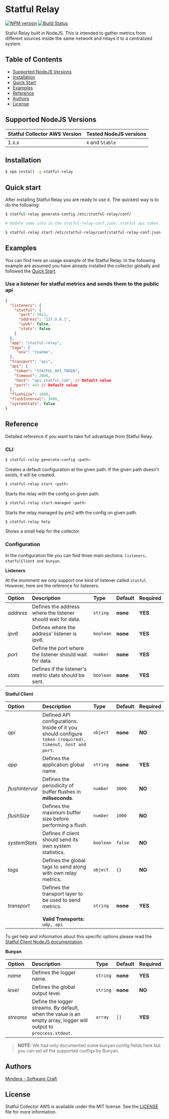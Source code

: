 Statful Relay
=============
[npm-url]: https://npmjs.org/package/statful-relay
[npm-image]: https://badge.fury.io/js/statful-relay.svg

[![NPM version][npm-image]][npm-url] [![Build Status](https://travis-ci.org/statful/statful-relay.svg?branch=master)](https://travis-ci.org/statful/statful-relay)

Staful Relay built in NodeJS. This is intended to gather metrics from different sources inside the same network and relays it to a centralized system.

## Table of Contents

* [Supported NodeJS Versions](#supported-nodejs-versions)
* [Installation](#installation)
* [Quick Start](#quick-start)
* [Examples](#examples)
* [Reference](#reference)
* [Authors](#authors)
* [License](#license)

## Supported NodeJS Versions

| Statful Collector AWS Version | Tested NodeJS versions  |
|:---|:---|
| 1.x.x | `4` and `Stable` |

## Installation

```bash
$ npm install -g statful-relay
```

## Quick start

After installing Statful Relay you are ready to use it. The quickest way is to do the following:

```bash
$ statful-relay generate-config /etc/statful-relay/conf/

# Update some info in the statful-relay-conf.json: statful api token

$ statful-relay start /etc/statful-relay/conf/statful-relay-conf.json
```

## Examples

You can find here an usage example of the Statful Relay. In the following example are assumed you have already installed the collector globally and followed the [Quick Start](#quick-start).

### Use a listener for statful metrics and sends them to the public api

```json
{
  "listeners": {
    "statful": {
      "port": 2013,
      "address": "127.0.0.1",
      "ipv6": false,
      "stats": false
    }
  },
  "app": "statful-relay",
  "tags": {
     "env": "readme",
  },
  "transport": "api",
  "api": {
    "token": "STATFUL_API_TOKEN",
    "timeout": 2000,
    "host": "api.statful.com", // Default value
    "port": 443 // Default value
  },
  "flushSize": 1000,
  "flushInterval": 3000,
  "systemStats": false
}
```

## Reference

Detailed reference if you want to take full advantage from Statful Relay.

### CLI

```bash
$ statful-relay generate-config <path>
```

Creates a default configuration at the given path. If the given path doesn't exists, it will be created.

```bash
$ statful-relay start <path>
```

Starts the relay with the config on given path.

```bash
$ statful-relay start-managed <path>
```

Starts the relay managed by pm2 with the config on given path.

```bash
$ statful-relay help
```

Shows a small help for the collector.

### Configuration

In the configuration file you can find three main sections: `listeners, statfulClient and bunyan`.

**Listeners**

At the momment we only support one kind of listener called `statful`. However, here are the reference for listeners.

| Option | Description | Type | Default | Required |
|:---|:---|:---|:---|:---|
| _address_ | Defines the address where the listener should wait for data. | `string` | **none** | **YES** |
| _ipv6_ | Defines where the address' listener is ipv6. | `boolean` | **none** | **YES** |
| _port_ | Define the port where the listener should wait for data. | `number` | **none** | **YES** |
| _stats_ |  Defines if the listener's metric stats should be sent. | `boolean` | **none** | **YES** |

**Statful Client**

| Option | Description | Type | Default | Required |
|:---|:---|:---|:---|:---|
| _api_ | Defined API configurations. Inside of it you should configure `token (required), timeout, host and port`. | `object` | **none** | **NO** |
| _app_ | Defines the application global name. | `string` | **none** | **YES** |
| _flushInterval_ | Defines the periodicity of buffer flushes in **miliseconds**. | `number` | `3000` | **NO** |
| _flushSize_ | Defines the maximum buffer size before performing a flush. | `number` | `1000` | **NO** |
| _systemStats_ | Defines if client should send its own system statistics. | `boolean` | `false` | **NO** |
| _tags_ | Defines the global tags to send along with own relay metrics. | `object` | `{}` | **NO** |
| _transport_ | Defines the transport layer to be used to send metrics.<br><br> **Valid Transports:** `udp, api` | `string` | **none** | **YES** |

To get help and information about this specific options please read the [Statful Client NodeJS documentation](https://github.com/statful/statful-client-nodejs).

**Bunyan**

| Option | Description | Type | Default | Required |
|:---|:---|:---|:---|:---|
| _name_ | Defines the logger name. | `string` | **none** | **YES** |
| _level_ | Defines the global output level. | `string` | **none** | **NO** |
| _streams_ | Define the logger streams. By default, when the value is an empty array, logger will output to `proccess.stdout`. | `array` | `[]` | **YES** |

> **NOTE:** We had only documented some bunyan config fields here but you can set all the supported configs by Bunyan.


## Authors

[Mindera - Software Craft](https://github.com/Mindera)

## License

Statful Collector AWS is available under the MIT license. See the [LICENSE](https://raw.githubusercontent.com/statful/statful-collector-aws/master/LICENSE) file for more information.